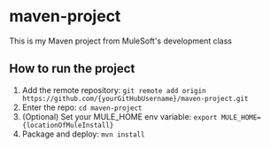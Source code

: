# maven-project  
 This is my Maven project from MuleSoft's development class  
 ## How to run the project  
1. Add the remote repository: `git remote add origin https://github.com/{yourGitHubUsername}/maven-project.git`  
2. Enter the repo: `cd maven-project`  
3. (Optional) Set your MULE_HOME env variable: `export MULE_HOME={locationOfMuleInstall}`  
4. Package and deploy: `mvn install`